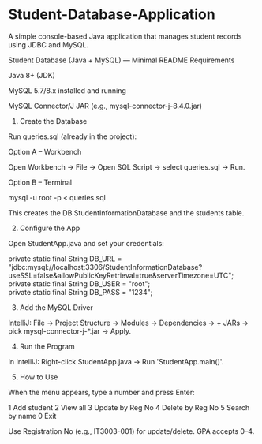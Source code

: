 # Student-Database-Application
A simple console-based Java application that manages student records using JDBC and MySQL.


Student Database (Java + MySQL) — Minimal README
Requirements

Java 8+ (JDK)

MySQL 5.7/8.x installed and running

MySQL Connector/J JAR (e.g., mysql-connector-j-8.4.0.jar)

1) Create the Database

Run queries.sql (already in the project):

Option A – Workbench

Open Workbench → File → Open SQL Script → select queries.sql → Run.

Option B – Terminal

mysql -u root -p < queries.sql


This creates the DB StudentInformationDatabase and the students table.

2) Configure the App

Open StudentApp.java and set your credentials:

private static final String DB_URL  = "jdbc:mysql://localhost:3306/StudentInformationDatabase?useSSL=false&allowPublicKeyRetrieval=true&serverTimezone=UTC";
private static final String DB_USER = "root";  
private static final String DB_PASS = "1234";      

3) Add the MySQL Driver

IntelliJ: File → Project Structure → Modules → Dependencies → + JARs → pick mysql-connector-j-*.jar → Apply.

4) Run the Program

In IntelliJ: Right-click StudentApp.java → Run 'StudentApp.main()'.

5) How to Use

When the menu appears, type a number and press Enter:

1 Add student
2 View all
3 Update by Reg No
4 Delete by Reg No
5 Search by name
0 Exit

Use Registration No (e.g., IT3003-001) for update/delete. GPA accepts 0–4.




